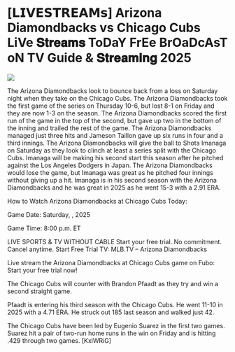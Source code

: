 # [𝗟𝗜𝗩𝗘𝗦𝗧𝗥𝗘𝗔𝗠𝘀] Arizona Diamondbacks vs Chicago Cubs LiVe 𝐒𝐭𝐫𝐞𝐚𝐦𝐬 ToDaY FrEe BrOaDcAsT oN TV Guide & 𝐒𝐭𝐫𝐞𝐚𝐦𝐢𝐧𝐠  2025  
  
  
[![](https://i.imgur.com/qSNzIqt.png)](https://movie.rssnews.media/jplueVYQ.php)  
  
The Arizona Diamondbacks look to bounce back from a loss on Saturday night when they take on the Chicago Cubs. The Arizona Diamondbacks took the first game of the series on Thursday 10-6, but lost 8-1 on Friday and they are now 1-3 on the season. The Arizona Diamondbacks scored the first run of the game in the top of the second, but gave up two in the bottom of the inning and trailed the rest of the game. The Arizona Diamondbacks managed just three hits and Jameson Taillon gave up six runs in four and a third innings. The Arizona Diamondbacks will give the ball to Shota Imanaga on Saturday as they look to clinch at least a series split with the Chicago Cubs. Imanaga will be making his second start this season after he pitched against the Los Angeles Dodgers in Japan. The Arizona Diamondbacks would lose the game, but Imanaga was great as he pitched four innings without giving up a hit. Imanaga is in his second season with the Arizona Diamondbacks and he was great in 2025 as he went 15-3 with a 2.91 ERA.

How to Watch Arizona Diamondbacks at Chicago Cubs Today:

Game Date: Saturday, , 2025

Game Time: 8:00 p.m. ET

LIVE SPORTS & TV WITHOUT CABLE
Start your free trial. No commitment. Cancel anytime.
Start Free Trial
TV: MLB.TV – Arizona Diamondbacks

Live stream the Arizona Diamondbacks at Chicago Cubs game on Fubo: Start your free trial now!

The Chicago Cubs will counter with Brandon Pfaadt as they try and win a second straight game.

Pfaadt is entering his third season with the Chicago Cubs. He went 11-10 in 2025 with a 4.71 ERA. He struck out 185 last season and walked just 42.

The Chicago Cubs have been led by Eugenio Suarez in the first two games. Suarez hit a pair of two-run home runs in the win on Friday and is hitting .429 through two games. [KxlWRiG]